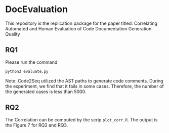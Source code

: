 # DocEvaluation
This repository is the replication package for the paper titled:  Correlating Automated and Human Evaluation of Code Documentation Generation Quality


## RQ1 
Please run the command 

```python3 evaluate.py```

Note: Code2Seq utilized the AST paths to generate code comments. During the experiment, we find that it fails in some cases. Therefore, the number of the generated cases is less than 5000.

## RQ2

The Correlation can be computed by the scrip ```plot_corr.R```. 
The output is the Figure 7 for RQ2 and RQ3.
